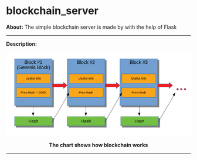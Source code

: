 # blockchain_server

**About:** The simple blockchain server is made by with the help of Flask

<hr>

**Description:**

<p align="center">
  <img width = "800" src="screenshots/chart_blockchain.png"/>
<p align="center"><b>The chart shows how blockchain works</b><p align="center">
</p>

<hr>
